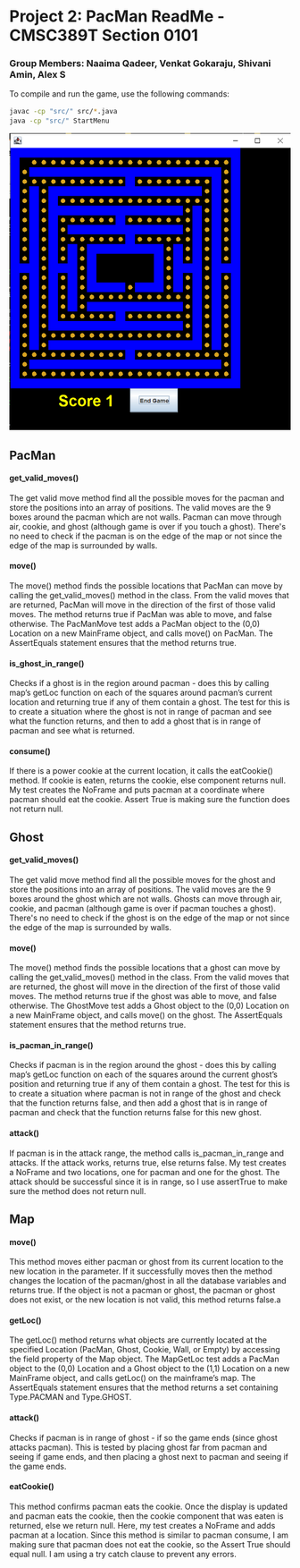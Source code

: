 # Project 2: PacMan ReadMe - CMSC389T Section 0101

### Group Members: Naaima Qadeer, Venkat Gokaraju, Shivani Amin, Alex S

To compile and run the game, use the following commands:

```bash
javac -cp "src/" src/*.java
java -cp "src/" StartMenu
```
![Pacman Game Running Screenshot](Projects/P2/src/assets/gamerunning.PNG)

## PacMan

#### get_valid_moves()
The get valid move method find all the possible moves for the pacman and store the positions into an array of positions. The valid moves are the 9 boxes around the pacman which are not walls. Pacman can move through air, cookie, and ghost (although game is over if you touch a ghost). There's no need to check if the pacman is on the edge of the map or not since the edge of the map is surrounded by walls. 

#### move()
The move() method finds the possible locations that PacMan can move by calling the get_valid_moves() method in the class. From the valid moves that are returned, PacMan will move in the direction of the first of those valid moves. The method returns true if PacMan was able to move, and false otherwise. The PacManMove test adds a PacMan object to the (0,0) Location on a new MainFrame object, and calls move() on PacMan. The AssertEquals statement ensures that the method returns true. 

#### is_ghost_in_range()
Checks if a ghost is in the region around pacman - does this by calling map’s getLoc function on each of the squares around pacman’s current location and returning true if any of them contain a ghost. The test for this is to create a situation where the ghost is not in range of pacman and see what the function returns, and then to add a ghost that is in range of pacman and see what is returned.

#### consume()
If there is a power cookie at the current location, it calls the eatCookie() method. If cookie is eaten, returns the cookie, else component returns null. My test creates the NoFrame and puts pacman at a coordinate where pacman should eat the cookie. Assert True is making sure the function does not return null. 

## Ghost
#### get_valid_moves()
The get valid move method find all the possible moves for the ghost and store the positions into an array of positions. The valid moves are the 9 boxes around the ghost which are not walls. Ghosts can move through air, cookie, and pacman (although game is over if pacman touches a ghost). There's no need to check if the ghost is on the edge of the map or not since the edge of the map is surrounded by walls. 

#### move()
The move() method finds the possible locations that a ghost can move by calling the get_valid_moves() method in the class. From the valid moves that are returned, the ghost will move in the direction of the first of those valid moves. The method returns true if the ghost was able to move, and false otherwise. The GhostMove test adds a Ghost object to the (0,0) Location on a new MainFrame object, and calls move() on the ghost. The AssertEquals statement ensures that the method returns true. 

#### is_pacman_in_range()
Checks if pacman is in the region around the ghost - does this by calling map’s getLoc function on each of the squares around the current ghost’s position and returning true if any of them contain a ghost. The test for this is to create a situation where pacman is not in range of the ghost and check that the function returns false, and then add a ghost that is in range of pacman and check that the function returns false for this new ghost.

#### attack()
If pacman is in the attack range, the method calls is_pacman_in_range and attacks. If the attack works, returns true, else returns false. My test creates a NoFrame and two locations, one for pacman and one for the ghost. The attack should be successful since it is in range, so I use assertTrue to make sure the method does not return null.


## Map
#### move()
This method moves either pacman or ghost from its current location to the new location in the parameter. If it successfully moves then the method changes the location of the pacman/ghost in all the database variables and returns true. If the object is not a pacman or ghost, the pacman or ghost does not exist, or the new location is not valid, this method returns false.a 

#### getLoc()
The getLoc() method returns what objects are currently located at the specified Location (PacMan, Ghost, Cookie, Wall, or Empty) by accessing the field property of the Map object. The MapGetLoc test adds a PacMan object to the (0,0) Location and a Ghost object to the (1,1) Location on a new MainFrame object, and calls getLoc() on the mainframe’s map. The AssertEquals statement ensures that the method returns a set containing Type.PACMAN and Type.GHOST. 

#### attack()
Checks if pacman is in range of ghost - if so the game ends (since ghost attacks pacman). This is tested by placing ghost far from pacman and seeing if game ends, and then placing a ghost next to pacman and seeing if the game ends.

#### eatCookie()
This method confirms pacman eats the cookie. Once the display is updated and pacman eats the cookie, then the cookie component that was eaten is returned, else we return null. Here, my test creates a NoFrame and adds pacman at a location. Since this method is similar to pacman consume, I am making sure that pacman does not eat the cookie, so the Assert True should equal null. I am using a try catch clause to prevent any errors. 

